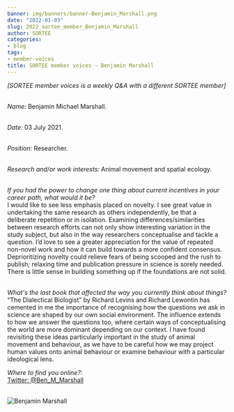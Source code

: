 ```yaml
---
banner: img/banners/banner-Benjamin_Marshall.png
date: "2022-01-03"
slug: 2022_sortee_member_Benjamin_Marshall
author: SORTEE
categories:
- blog
tags:
- member-voices
title: SORTEE member voices – Benjamin Marshall 
---
```



*[SORTEE member voices is a weekly Q&A with a different SORTEE member]*   
&nbsp;
&nbsp;

   _Name:_ Benjamin Michael Marshall.   
&nbsp;

   _Date:_ 03 July 2021.   
&nbsp;

   _Position:_ Researcher.   
&nbsp;

   _Research and/or work interests:_ Animal movement and spatial ecology.   
&nbsp;

_If you had the power to change one thing about current incentives in your career path, what would it be?_   
I would like to see less emphasis placed on novelty. I see great value in undertaking the same research as others independently, be that a deliberate repetition or in isolation. Examining differences/similarities between research efforts can not only show interesting variation in the study subject, but also in the way researchers conceptualise and tackle a question. I’d love to see a greater appreciation for the value of repeated non-novel work and how it can build towards a more confident consensus. Deprioritizing novelty could relieve fears of being scooped and the rush to publish; relaxing time and publication pressure in science is sorely needed. There is little sense in building something up if the foundations are not solid. 
&nbsp;
&nbsp;

_What's the last book that affected the way you currently think about things?_   
“The Dialectical Biologist” by Richard Levins and Richard Lewontin has cemented in me the importance of recognising how the questions we ask in science are shaped by our own social environment. The influence extends to how we answer the questions too, where certain ways of conceptualising the world are more dominant depending on our context. I have found revisiting these ideas particularly important in the study of animal movement and behaviour, as we have to be careful how we may project human values onto animal behaviour or examine behaviour with a particular ideological lens. 
&nbsp;
&nbsp;

_Where to find you online?:_   
[Twitter: @Ben_M_Marshall](https://twitter.com/Ben_M_Marshall)   
&nbsp;
&nbsp;


![Benjamin Marshall](/blog/images/Benjamin_Marshall.png)    
&nbsp;